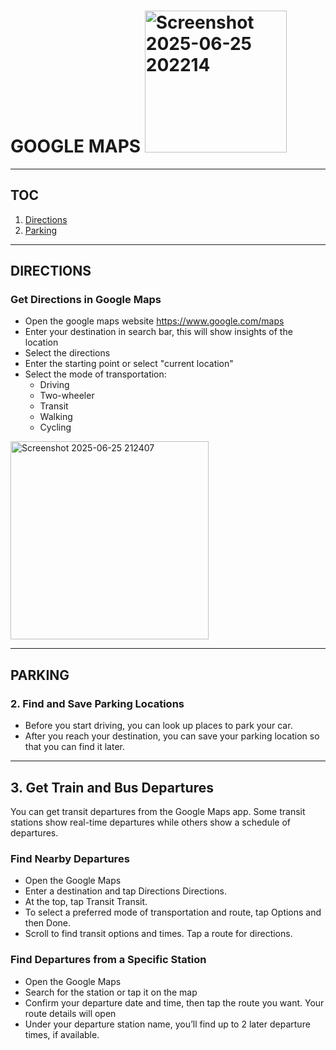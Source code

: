 # GOOGLE MAPS                <img width="227" alt="Screenshot 2025-06-25 202214" src="https://github.com/user-attachments/assets/3fd0deee-9a14-4ee5-abc1-d6f3193246ce" />  
---------  
## TOC 

1. [Directions](#directions)
2. [Parking](#parking)
----------------   
## DIRECTIONS
### Get Directions in Google Maps  
  - Open the google maps website <https://www.google.com/maps>
  - Enter your destination in search bar, this will show insights of the location
  - Select the directions
  - Enter the starting point or select "current location"
  - Select the mode of transportation:
    - Driving
    - Two-wheeler
    - Transit
    - Walking
    - Cycling
<img width="317" alt="Screenshot 2025-06-25 212407" src="https://github.com/user-attachments/assets/af288d02-8d79-42ca-958f-8a6ef53bd9f4" />

----------  

## PARKING
### 2. Find and Save Parking Locations  
- Before you start driving, you can look up places to park your car.
- After you reach your destination, you can save your parking location so that you can find it later.
----------
## 3. Get Train and Bus Departures
  You can get transit departures from the Google Maps app. Some transit stations show real-time departures while others show a schedule of departures.
   ### Find Nearby Departures
  - Open the Google Maps
  - Enter a destination and tap Directions Directions.
  - At the top, tap Transit Transit.
  - To select a preferred mode of transportation and route, tap Options and then Done.
  - Scroll to find transit options and times. Tap a route for directions.
  ### Find Departures from a Specific Station
  - Open the Google Maps
  - Search for the station or tap it on the map
   - Confirm your departure date and time, then tap the route you want. Your route details will open
  - Under your departure station name, you’ll find up to 2 later departure times, if available.
